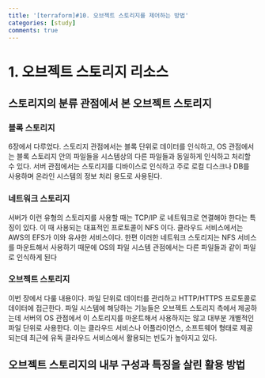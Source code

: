 ```yaml
---
title: '[terraform]#10. 오브젝트 스토리지를 제어하는 방법'
categories: [study]
comments: true
---
```


# 1. 오브젝트 스토리지 리소스

## 스토리지의 분류 관점에서 본 오브젝트 스토리지

### 블록 스토리지
6장에서 다루었다. 스토리지 관점에서는 블록 단위로 데이터를 인식하고, OS 관점에서는 블록 스토리지 안의 파일들을 시스템상의 다른 파일들과 동일하게 인식하고 처리할 수 있다. 서버 관점에서는 스토리지를 디바이스로 인식하고 주로 로컬 디스크나 DB를 사용하며 온라인 시스템의 정보 처리 용도로 사용된다.

### 네트워크 스토리지
서버가 이런 유형의 스토리지를 사용할 때는 TCP/IP 로 네트워크로 연결해야 한다는 특징이 있다. 이 때 사용되는 대표적인 프로토콜이 NFS 이다. 클라우드 서비스에서는 AWS의 EFS가 이와 유사한 서비스이다. 한편 이러한 네트워크 스토리지는 NFS 서비스를 마운트해서 사용하기 때문에 OS의 파일 시스템 관점에서는 다른 파일들과 같이 파일로 인식하게 된다

### 오브젝트 스토리지
이번 장에서 다룰 내용이다. 파일 단위로 데이터를 관리하고 HTTP/HTTPS 프로토콜로 데이터에 접근한다. 파일 시스템에 해당하는 기능들은 오브젝트 스토리지 측에서 제공하는데 서버의 OS 관점에서 이 스토리지를 마운트해서 사용하지는 않고 대부분 개별적인 파일 단위로 사용한다. 이는 클라우드 서비스나 어플라이언스, 소프트웨어 형태로 제공되는데 최근에 유독 클라우드 서비스에서 활용되는 빈도가 높아지고 있다.

## 오브젝트 스토리지의 내부 구성과 특징을 살린 활용 방법